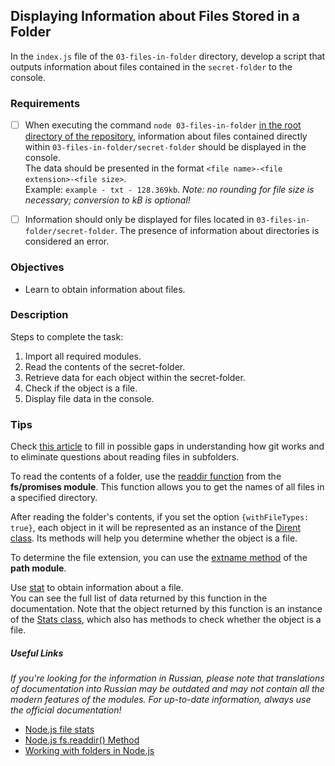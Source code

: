 

## Displaying Information about Files Stored in a Folder

In the `index.js` file of the `03-files-in-folder` directory, develop a script that outputs information about files contained in the `secret-folder` to the console.

### Requirements

- [ ] When executing the command `node 03-files-in-folder` <u>in the root directory of the repository</u>, information about files contained directly within `03-files-in-folder/secret-folder` should be displayed in the console.  
       The data should be presented in the format `<file name>-<file extension>-<file size>`.  
       Example: `example - txt - 128.369kb`.
      _Note: no rounding for file size is necessary; conversion to kB is optional!_

- [ ] Information should only be displayed for files located in `03-files-in-folder/secret-folder`. The presence of information about directories is considered an error.

### Objectives

- Learn to obtain information about files.

### Description

Steps to complete the task:

1. Import all required modules.
2. Read the contents of the secret-folder.
3. Retrieve data for each object within the secret-folder.
4. Check if the object is a file.
5. Display file data in the console.

### Tips

Check [this article](https://www.freecodecamp.org/news/what-is-gitkeep/) to fill in possible gaps in understanding how git works and to eliminate questions about reading files in subfolders.

To read the contents of a folder, use the [readdir function](https://nodejs.org/dist/latest-v16.x/docs/api/fs.html#fspromisesreaddirpath-options) from the **fs/promises module**. This function allows you to get the names of all files in a specified directory.

After reading the folder's contents, if you set the option `{withFileTypes: true}`, each object in it will be represented as an instance of the [Dirent class](https://nodejs.org/dist/latest-v16.x/docs/api/fs.html#fs_class_fs_dirent). Its methods will help you determine whether the object is a file.

To determine the file extension, you can use the [extname method](https://nodejs.org/api/path.html#path_path_extname_path) of the **path module**.

Use [stat](https://nodejs.org/dist/latest-v16.x/docs/api/fs.html#fsstatpath-options-callback) to obtain information about a file.  
You can see the full list of data returned by this function in the documentation. Note that the object returned by this function is an instance of the [Stats class](https://nodejs.org/dist/latest-v16.x/docs/api/fs.html#fs_class_fs_stats), which also has methods to check whether the object is a file.

##### Useful Links

_If you're looking for the information in Russian, please note that translations of documentation into Russian may be outdated and may not contain all the modern features of the modules.
For up-to-date information, always use the official documentation!_

- [Node.js file stats](https://nodejs.org/en/learn/manipulating-files/nodejs-file-stats)
- [Node.js fs.readdir() Method](https://www.geeksforgeeks.org/node-js-fs-readdir-method/)
- [Working with folders in Node.js](https://nodejs.org/en/learn/manipulating-files/working-with-folders-in-nodejs)
